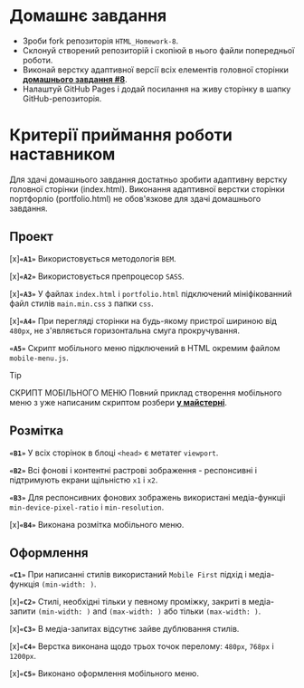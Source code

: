 # Домашнє завдання

- Зроби fork репозиторія `HTML_Homework-8`.
- Склонуй створений репозиторій і скопіюй в нього файли попередньої роботи.
- Виконай верстку адаптивної версії всіх елементів головної сторінки **[домашнього завдання #8](<https://www.figma.com/file/3lQQ9l3yQYngZaAsfPkRSL/Web-Studio-(Version-2.1)-(Copy)?node-id=3%3A7653>)**.
- Налаштуй GitHub Pages і додай посилання на живу сторінку в шапку GitHub-репозиторія.

# Критерії приймання роботи наставником

Для здачі домашнього завдання достатньо зробити адаптивну верстку головної сторінки (index.html). Виконання адаптивної верстки сторінки портфорліо (portfolio.html) не обов'язкове для здачі домашнього завдання.

## Проект

[x]**`«A1»`** Використовується методологія `BEM`.

[x]**`«A2»`** Використовується препроцесор `SASS`.

[x]**`«A3»`** У файлах `index.html` і `portfolio.html` підключений мініфікованний файл стилів `main.min.css` з папки `css`.

[x]**`«A4»`** При перегляді сторінки на будь-якому пристрої шириною від `480px`, не з'являється горизонтальна смуга прокручування.

**`«A5»`** Скрипт мобільного меню підключений в HTML окремим файлом `mobile-menu.js`.

> [!TIP]
> СКРИПТ МОБІЛЬНОГО МЕНЮ
> Повний приклад створення мобільного меню з уже написаним скриптом розбери **[у майстерні](https://github.com/goitacademy/mobile-menu-workshop)**.

## Розмітка

**`«B1»`** У всіх сторінок в блоці `<head>` є метатег `viewport`.

**`«B2»`** Всі фонові і контентні растрові зображення - респонсивні і підтримують екрани щільністю `x1` і `x2`.

**`«B3»`** Для респонсивних фонових зображень використані медіа-функціі `min-device-pixel-ratio` і `min-resolution`.

[x]**`«B4»`** Виконана розмітка мобільного меню.

## Оформлення

**`«C1»`** При написанні стилів використаний `Mobile First` підхід і медіа-функція `(min-width: )`.

[x]**`«C2»`** Стилі, необхідні тільки у певному проміжку, закриті в медіа-запити `(min-width: )` and `(max-width: )` або тільки `(max-width: )`.

[x]**`«C3»`** В медіа-запитах відсутнє зайве дублювання стилів.

[x]**`«C4»`** Верстка виконана щодо трьох точок перелому: `480px`, `768px` і `1200px`.

[x]**`«C5»`** Виконано оформлення мобільного меню.
